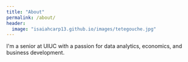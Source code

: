 ```yaml
---
title: "About"
permalink: /about/
header:
  image: "isaiahcarp13.github.io/images/tetegouche.jpg"
---
```


I'm a senior at UIUC with a passion for data analytics, economics, and business development.  
